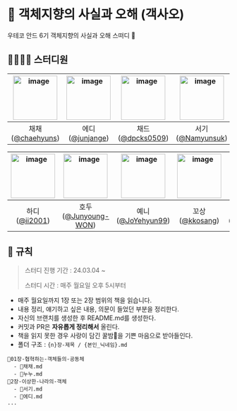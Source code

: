# 📙 객체지향의 사실과 오해 (객사오)
우테코 안드 6기 객체지향의 사실과 오해 스떠디 💨


## 👩‍💻👨‍💻 스터디원
<img height="100" alt="image" src="https://github.com/chaehyuns/GaegSa5/assets/80222352/10723fd2-0a26-4958-aaea-4aed9e1521db"> | <img height="100" alt="image" src="https://github.com/chaehyuns/GaegSa5/assets/80222352/8f88ea74-6f10-4a61-aede-5ee4387a8bbf"> | <img height="100" alt="image" src="https://github.com/chaehyuns/GaegSa5/assets/80222352/aea5197f-8651-45a4-8bec-1e28baeae41c"> | <img height="100" alt="image" src="https://github.com/chaehyuns/GaegSa5/assets/80222352/a692d219-d29b-46a4-83ea-66059e29374c"> | <img height="100" alt="image" src="https://github.com/chaehyuns/GaegSa5/assets/80222352/078700e8-4b26-4d08-bae4-9ed15f1c8e17"> 
:---: | :---: | :---: | :---: | :---: | 
채채([@chaehyuns](https://github.com/chaehyuns)) | 에디([@junjange](https://github.com/junjange)) | 채드([@dpcks0509](https://github.com/dpcks0509)) | 서기([@Namyunsuk](https://github.com/Namyunsuk)) | 올리브([@kimhm0728](https://github.com/kimhm0728))

<img height="100" alt="image" src="https://github.com/chaehyuns/GaegSa5/assets/80222352/ddb32162-b497-4455-af10-7bda2281abc1"> | <img height="100" alt="image" src="https://github.com/chaehyuns/GaegSa5/assets/80222352/faa322ca-ad99-4994-9d0e-c8bd1bf3237a"> | <img height="100" alt="image" src="https://github.com/chaehyuns/GaegSa5/assets/80222352/b80e2a6b-08e0-46e5-bd61-db1ba4e72d58"> | <img height="100" alt="image" src="https://github.com/chaehyuns/GaegSa5/assets/80222352/a2ed51c2-3a26-4916-8fa0-9079ceb63261"> | <img height="100" alt="image" src="https://github.com/chaehyuns/GaegSa5/assets/80222352/bbc9a546-a1f3-493c-a1bc-2b4e8b53b303">
:---: | :---: | :---: | :---: | :---: | 
하디([@ii2001](https://github.com/ii2001)) | 호두([@Junyoung-WON](https://github.com/Junyoung-WON)) | 예니([@JoYehyun99](https://github.com/JoYehyun99)) | 꼬상([@kkosang](https://github.com/kkosang)) | 누누([@jinuemong](https://github.com/jinuemong))


## 📌 규칙
> 스터디 진행 기간 : 24.03.04 ~
> 
> 스터디 시간 : 매주 월요일 오후 5시부터

- 매주 월요일까지 1장 또는 2장 범위의 책을 읽습니다.
- 내용 정리, 얘기하고 싶은 내용, 의문이 들었던 부분을 정리한다.
- 자신의 브랜치를 생성한 후 README.md를 생성한다.
- 커밋과 PR은 **자유롭게 정리해서** 올린다.
- 책을 읽지 못한 경우 사랑이 담긴 꿀밤🍯을 기쁜 마음으로 받아들인다.
- 폴더 구조 : `{n}장-제목 / {본인_닉네임}.md`

```
📂01장-협혁하는-객체들의-공동체
  - 📃채채.md
  - 📃누누.md
📂2장-이상한-나라의-객체
  - 📃서기.md
  - 📃에디.md
...
